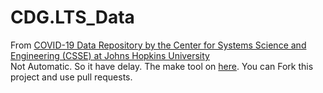 # CDG.LTS_Data
From [COVID-19 Data Repository by the Center for Systems Science and Engineering (CSSE) at Johns Hopkins University](https://github.com/CSSEGISandData/COVID-19)   
Not Automatic. So it have delay.
The make tool on [here](https://pan.huang1111.cn/s/BGENI6). You can Fork this project and use pull requests.
